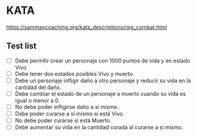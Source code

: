 # KATA
https://sammancoaching.org/kata_descriptions/rpg_combat.html

## Test list
- [ ] Debe permitir crear un personaje con 1000 puntos de vida y en estado Vivo.
- [ ] Debe tener dos estados posibles Vivo y muerto.
- [ ] Debe un personaje infligir daño a otro personaje y reducir su vida en la cantidad del daño.
- [ ] Debe cambiar el estado de un personaje a muerto cuando su vida es igual o menor a 0.
- [ ] No debe poder infligirse daño a sí mismo.
- [ ] Debe poder curarse a sí mismo si está Vivo.
- [ ] No debe poder curarse si está Muerto.
- [ ] Debe aumentar su vida en la cantidad curada al curarse a sí mismo.